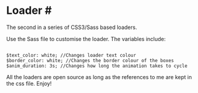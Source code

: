 Loader #
=========

The second in a series of CSS3/Sass based loaders.

Use the Sass file to customise the loader. The variables include:
```

$text_color: white; //Changes loader text colour
$border_color: white; //Changes the border colour of the boxes
$anim_duration: 3s; //Changes how long the animation takes to cycle

```
All the loaders are open source as long as the references to me are kept in the css file. Enjoy! 
